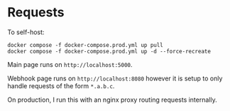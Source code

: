 # Requests

To self-host:
```console
docker compose -f docker-compose.prod.yml up pull
docker compose -f docker-compose.prod.yml up -d --force-recreate
```

Main page runs on `http://localhost:5000`. 

Webhook page runs on `http://localhost:8080` however it is setup to only handle requests of the form `*.a.b.c`.

On production, I run this with an nginx proxy routing requests internally.

